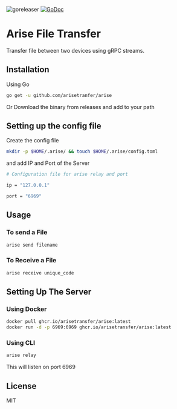 ![goreleaser](https://github.com/arisetransfer/arise/workflows/goreleaser/badge.svg)
[![GoDoc](https://godoc.org/github.com/arisetransfer/arise?status.svg)](https://godoc.org/github.com/arisetranfer/arise)

# Arise File Transfer
Transfer file between two devices using gRPC streams.

## Installation
Using Go
```bash
go get -u github.com/arisetranfer/arise
```
Or Download the binary from releases and add to your path

## Setting up the config file
Create the config file
```bash
mkdir -p $HOME/.arise/ && touch $HOME/.arise/config.toml
```
and add IP and Port of the Server
```bash
# Configuration file for arise relay and port

ip = "127.0.0.1"

port = "6969"
```

## Usage

### To send a File
```bash
arise send filename
```

### To Receive a File
```bash
arise receive unique_code
```

## Setting Up The Server

### Using Docker
```bash
docker pull ghcr.io/arisetransfer/arise:latest
docker run -d -p 6969:6969 ghcr.io/arisetransfer/arise:latest
```

### Using CLI
```bash
arise relay
```
This will listen on port 6969

## License
MIT
